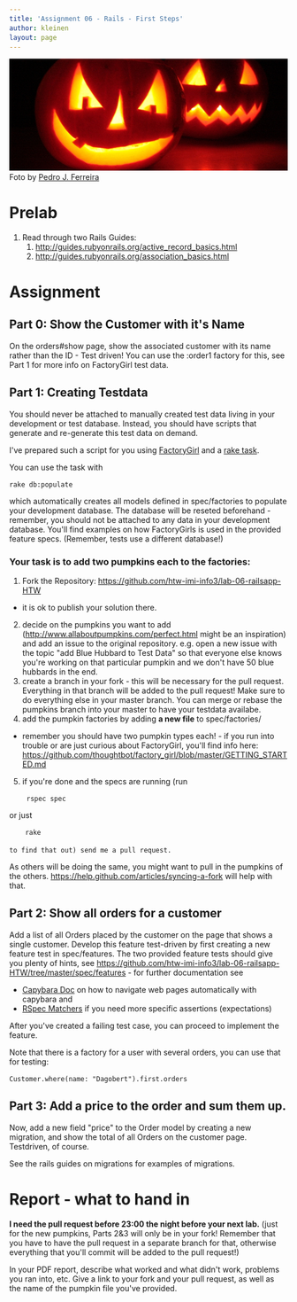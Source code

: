 ```yaml
---
title: 'Assignment 06 - Rails - First Steps'
author: kleinen
layout: page
---
```


 ![Pumpkins](images/pumpkins-wide.jpg "pumpkins")
Foto by [Pedro J. Ferreira](http://www.flickr.com/photos/pedroferrer/3615212504)
# Prelab

1. Read through two Rails Guides:
    1. http://guides.rubyonrails.org/active_record_basics.html
    2. http://guides.rubyonrails.org/association_basics.html

# Assignment

## Part 0: Show the Customer with it's Name

On the orders#show page, show the associated customer with its name rather than the ID -
Test driven! You can use the :order1 factory for
this, see Part 1 for more info on FactoryGirl test
data.

## Part 1: Creating Testdata

You should never be attached to manually created test data living in your development or test database. Instead, you should have scripts that generate and re-generate this test data on demand.

I've prepared such a script for you using [FactoryGirl](https://rubygems.org/gems/factory_girl) and a [rake task](https://github.com/htw-imi-info3/lab-06-railsapp-HTW/blob/master/lib/tasks/db.rake).

You can use the task with

    rake db:populate

which automatically creates all models defined in spec/factories to populate your development database. The database will be reseted beforehand - remember, you should not be attached to any data in your development database. You'll find examples on how FactoryGirls is used in the provided feature specs. (Remember, tests use a different database!)

### Your task is to add two pumpkins each to the factories:

1. Fork the Repository: https://github.com/htw-imi-info3/lab-06-railsapp-HTW
 - it is ok to publish your solution there.
2. decide on the pumpkins you want to add (http://www.allaboutpumpkins.com/perfect.html might be an inspiration) and add an issue to the original repository. e.g. open a new issue with the topic "add Blue Hubbard to Test Data"
    so that everyone else knows you're working on that particular pumpkin and we don't have 50 blue hubbards in the end.
3. create a branch in your fork - this will be necessary for the pull request. Everything in that branch will be added to the pull request! Make sure to do everything else in your master branch. You can merge or rebase the pumpkins branch into your master to have your testdata availabe.
4. add the pumpkin factories by adding **a new file**  to spec/factories/
- remember you should have two pumpkin types each! - if you run into trouble or are just curious about FactoryGirl, you'll find info here:  https://github.com/thoughtbot/factory_girl/blob/master/GETTING_STARTED.md
5. if you're done and the specs are running (run

        rspec spec
or just

        rake

    to find that out) send me a pull request.

As others will be doing the same, you might want to pull in the pumpkins of the others. https://help.github.com/articles/syncing-a-fork will help with that.

## Part 2: Show all orders for a customer

Add a list of all Orders placed by the customer on the page that shows a single customer. Develop this feature test-driven by first creating a new feature test in spec/features. The two provided feature tests should give you plenty of hints, see https://github.com/htw-imi-info3/lab-06-railsapp-HTW/tree/master/spec/features - for further documentation see

* [Capybara Doc](http://rubydoc.info/github/jnicklas/capybara/master) on how to navigate web pages automatically with capybara and
* [RSpec Matchers](http://www.relishapp.com/rspec/rspec-expectations/docs/built-in-matchers) if you need more specific assertions (expectations)

After you've created a failing test case, you can proceed to implement the feature.

Note that there is a factory for a user with several orders, you can use that for testing:

    Customer.where(name: "Dagobert").first.orders

## Part 3: Add a price to the order and sum them up.

Now, add a new field "price" to the Order model by creating a new migration,
and show the total of all Orders on the customer page. Testdriven, of course.

See the rails guides on migrations for examples of migrations.

# Report - what to hand in

 **I need the pull request before 23:00 the night before your next lab.**
(just for the new pumpkins, Parts 2&3 will only be in your fork! Remember that you have to
  have the pull request in a separate branch for that, otherwise everything that you'll
  commit will be added to the pull request!)

In your PDF report, describe what worked and what didn't work, problems you ran into, etc.
Give a link to your fork and your pull request, as well as the name of the pumpkin file
you've provided.

